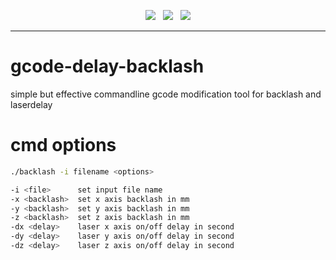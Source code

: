 <p align="center">
<img src="https://img.shields.io/github/last-commit/sharandac/gcode-delay-backlash.svg?style=for-the-badge" />
&nbsp;
<img src="https://img.shields.io/github/license/sharandac/gcode-delay-backlash.svg?style=for-the-badge" />
&nbsp;
<a href="https://www.buymeacoffee.com/sharandac" target="_blank"><img src="https://img.shields.io/badge/Buy%20me%20a%20coffee-%E2%82%AC5-orange?style=for-the-badge&logo=buy-me-a-coffee" /></a>
</p>
<hr/>

# gcode-delay-backlash

simple but effective commandline gcode modification tool for backlash and laserdelay

# cmd options

```bash
./backlash -i filename <options>

-i <file>      set input file name
-x <backlash>  set x axis backlash in mm
-y <backlash>  set y axis backlash in mm
-z <backlash>  set z axis backlash in mm
-dx <delay>    laser x axis on/off delay in second
-dy <delay>    laser y axis on/off delay in second
-dz <delay>    laser z axis on/off delay in second
```
